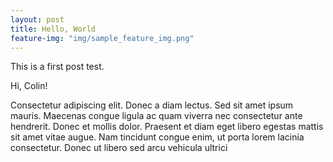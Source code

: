 ```yaml
---
layout: post
title: Hello, World
feature-img: "img/sample_feature_img.png"
---
```

This is a first post test.

Hi, Colin!

Consectetur adipiscing elit. Donec a diam lectus. Sed sit amet ipsum mauris. Maecenas congue ligula ac quam viverra nec consectetur ante hendrerit. Donec et mollis dolor. Praesent et diam eget libero egestas mattis sit amet vitae augue. Nam tincidunt congue enim, ut porta lorem lacinia consectetur. Donec ut libero sed arcu vehicula ultrici


